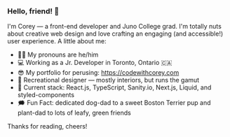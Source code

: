 ### Hello, friend! 👋

I'm Corey — a front-end developer and Juno College grad. I'm totally nuts about creative web design and love crafting an engaging (and accessible!) user experience. A little about me:

- 🙋‍♂️ My pronouns are he/him
- 💻 Working as a Jr. Developer in Toronto, Ontario 🇨🇦
- 😎 My portfolio for perusing: https://codewithcorey.com
- 🌈 Recreational designer — mostly interiors, but runs the gamut
- 🥷 Current stack: React.js, TypeScript, Sanity.io, Next.js, Liquid, and styled-components
- 🗯 Fun Fact: dedicated dog-dad to a sweet Boston Terrier pup and plant-dad to lots of leafy, green friends

Thanks for reading, cheers!
